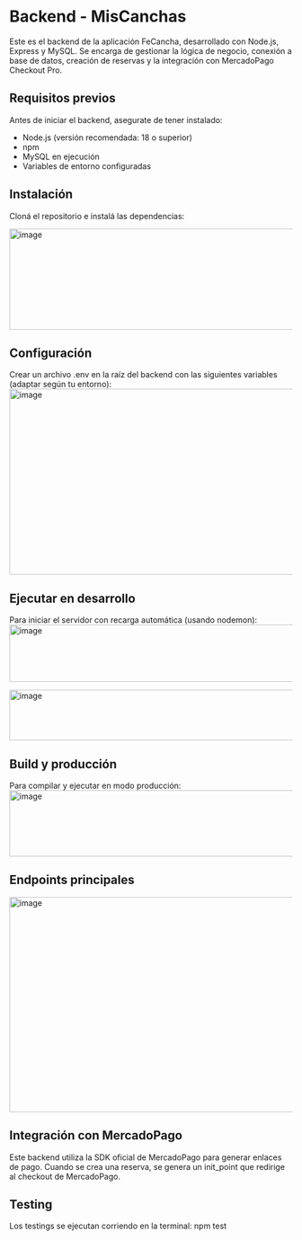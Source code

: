 # Backend - MisCanchas

Este es el backend de la aplicación FeCancha, desarrollado con Node.js, Express y MySQL.
Se encarga de gestionar la lógica de negocio, conexión a base de datos, creación de reservas y la integración con MercadoPago Checkout Pro.

## Requisitos previos
Antes de iniciar el backend, asegurate de tener instalado:

- Node.js (versión recomendada: 18 o superior)
- npm
- MySQL en ejecución
- Variables de entorno configuradas

## Instalación
Cloná el repositorio e instalá las dependencias:

<img width="960" height="180" alt="image" src="https://github.com/user-attachments/assets/c4a79760-9857-4882-aacf-666f23d4ffa4" />

## Configuración
Crear un archivo .env en la raíz del backend con las siguientes variables (adaptar según tu entorno):
<img width="730" height="331" alt="image" src="https://github.com/user-attachments/assets/b1582d2a-c9c4-4822-bd7d-eb5235ce1f63" />

## Ejecutar en desarrollo
Para iniciar el servidor con recarga automática (usando nodemon):
<img width="761" height="102" alt="image" src="https://github.com/user-attachments/assets/20b4d335-825c-4b17-aa48-49752a474e09" />

<img width="736" height="90" alt="image" src="https://github.com/user-attachments/assets/853b29ea-48e6-49e1-9137-13dcff9fe999" />

## Build y producción
Para compilar y ejecutar en modo producción:
<img width="757" height="118" alt="image" src="https://github.com/user-attachments/assets/0a60bd2a-5f95-4221-b9c5-b2ccdb90966d" />

## Endpoints principales
<img width="928" height="383" alt="image" src="https://github.com/user-attachments/assets/a349dd4c-6afc-41e8-8308-9acbb75dc7e5" />

## Integración con MercadoPago
Este backend utiliza la SDK oficial de MercadoPago para generar enlaces de pago.
Cuando se crea una reserva, se genera un init_point que redirige al checkout de MercadoPago.

## Testing
Los testings se ejecutan corriendo en la terminal: npm test

